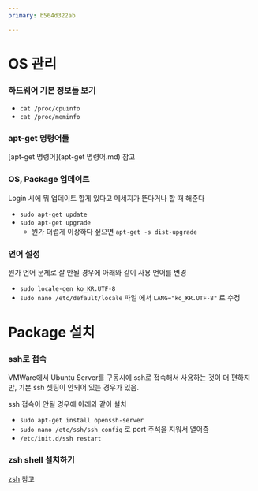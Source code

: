 ```yaml
---
primary: b564d322ab

---
```


# OS 관리

### 하드웨어 기본 정보들 보기

- `cat /proc/cpuinfo`
- `cat /proc/meminfo`

### apt-get 명령어들

[apt-get 명령어](apt-get 명령어.md) 참고

### OS, Package 업데이트

Login 시에 뭐 업데이트 할게 있다고 메세지가 뜬다거나 할 때 해준다

- `sudo apt-get update`
- `sudo apt-get upgrade`
	- 뭔가 더렵게 이상하다 싶으면 `apt-get -s dist-upgrade`

### 언어 설정

뭔가 언어 문제로 잘 안될 경우에 아래와 같이 사용 언어를 변경

- `sudo locale-gen ko_KR.UTF-8`
- `sudo nano /etc/default/locale` 파일 에서 `LANG="ko_KR.UTF-8"` 로 수정



# Package 설치

### ssh로 접속

VMWare에서 Ubuntu Server를 구동시에 ssh로 접속해서 사용하는 것이 더 편하지만, 기본 ssh 셋팅이 안되어 있는 경우가 있음.

ssh 접속이 안될 경우에 아래와 같이 설치

- `sudo apt-get install openssh-server`
- `sudo nano /etc/ssh/ssh_config` 로 port 주석을 지워서 열어줌
- `/etc/init.d/ssh restart`

### zsh shell 설치하기

[zsh](../zsh.md) 참고





